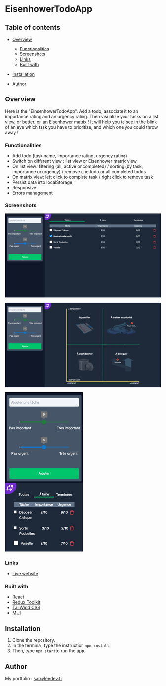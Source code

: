 # EisenhowerTodoApp

## Table of contents

- [Overview](#overview)

  - [Functionalities](#functionalities)
  - [Screenshots](#screenshots)
  - [Links](#links)
  - [Built with](#built-with)

- [Installation](#installation)

- [Author](#author)

## Overview

Here is the "EinsenhowerTodoApp". Add a todo, associate it to an importance rating and an urgency rating. Then visualize your tasks on a list view, or better, on an Eisenhower matrix ! It will help you to see in the blink of an eye which task you have to prioritize, and which one you could throw away !

### Functionalities

- Add todo (task name, importance rating, urgency rating)
- Switch on different view : list view or Eisenhower matrix view
- On list view: filtering (all, active or completed) / sorting (by task, importance or urgency) / remove one todo or all completed todos
- On matrix view: left click to complete task / right click to remove task
- Persist data into localStorage
- Responsive
- Errors management

### Screenshots

![](./public/screenshots/screen1.png)

![](./public/screenshots/screen2.png)

![](./public/screenshots/screen3.png)

### Links

- [Live website](https://todo-app-samyleedev.vercel.app/)

### Built with

- [React](https://reactjs.org/)
- [Redux Toolkit](https://redux-toolkit.js.org/)
- [TailWind CSS](https://tailwindcss.com/)
- [MUI](https://mui.com/)

## Installation

1. Clone the repository.
2. In the terminal, type the instruction `npm install`.
3. Then, type `npm start`to run the app.

## Author

My portfolio : [samyleedev.fr](https://www.samyleedev.fr/)
